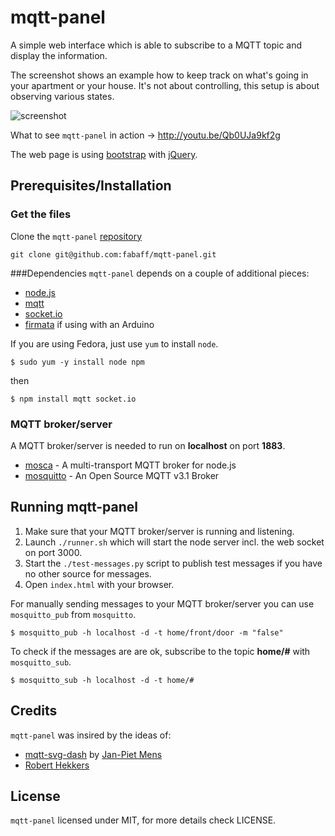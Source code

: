 # mqtt-panel

A simple web interface which is able to subscribe to a MQTT topic and display
the information. 

The screenshot shows an example how to keep track on what's going in your
apartment or your house. It's not about controlling, this setup is about 
observing various states.

![screenshot](https://raw.github.com/fabaff/mqtt-panel/master/screenshot.png)

What to see `mqtt-panel` in action -> http://youtu.be/Qb0UJa9kf2g

The web page is using [bootstrap](http://getbootstrap.com/) with 
[jQuery](http://jquery.com/).

## Prerequisites/Installation

### Get the files
Clone the `mqtt-panel` [repository](https://github.com/fabaff/mqtt-panel)
```
git clone git@github.com:fabaff/mqtt-panel.git
```

###Dependencies
`mqtt-panel` depends on a couple of additional pieces: 

- [node.js](http://www.nodejs.org/)
- [mqtt](https://github.com/adamvr/MQTT.js/)
- [socket.io](http://socket.io/)
- [firmata](https://github.com/jgautier/firmata) if using with an Arduino

If you are using Fedora, just use `yum` to install `node`.

```
$ sudo yum -y install node npm
``` 

then

```
$ npm install mqtt socket.io
```

### MQTT broker/server
A MQTT broker/server is needed to run on **localhost** on port **1883**. 

- [mosca](http://mcollina.github.io/mosca/) - A multi-transport MQTT broker
  for node.js
- [mosquitto](http://mosquitto.org/) - An Open Source MQTT v3.1 Broker

## Running mqtt-panel

1. Make sure that your MQTT broker/server is running and listening.
2. Launch `./runner.sh` which will start the node server incl. the web socket 
   on port 3000.
3. Start the `./test-messages.py` script to publish test messages if you have
   no other source for messages.
4. Open `index.html` with your browser.

For manually sending messages to your MQTT broker/server you can use 
`mosquitto_pub` from `mosquitto`.

```
$ mosquitto_pub -h localhost -d -t home/front/door -m "false"
```
To check if the messages are are ok, subscribe to the topic **home/#** with 
`mosquitto_sub`.

```
$ mosquitto_sub -h localhost -d -t home/#
```

## Credits

`mqtt-panel` was insired by the ideas of:

* [mqtt-svg-dash](https://github.com/jpmens/mqtt-svg-dash) by [Jan-Piet Mens](http://jpmens.net/)
* [Robert Hekkers](http://blog.hekkers.net/2012/10/13/realtime-data-with-mqtt-node-js-mqtt-js-and-socket-io/)

## License
`mqtt-panel` licensed under MIT, for more details check LICENSE.
